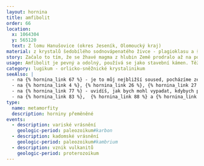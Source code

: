 ```yaml
---
layout: hornina
title: amfibolit
order: 66
location:
  x: 1064304
  y: 565120
  text: Z lomu Hanušovice (okres Jeseník, Olomoucký kraj)
material: z krystalů šedobílého sodnovápenatého živce - plagioklasu a šedočerného amfibolu, křemene a titanitu
story: Začalo to tím, že se žhavé magma z hlubin Země prodralo až na povrch. Nevíme přesně, kdy se to stalo - jisté je, že to muselo být dříve než v devonu. Vznikaly vulkány, z nichž při erupcích vytékala láva a vyletovaly sopečné bomby a prach. Magma bylo bazické - obsahovalo málo SiO2. Ztuhnutím lávy proto vznikaly bazaltoidní horniny (čediče a čedičům podobné). Ze sopečných bomb a popela vznikaly bazické tufy. Pozdějí nastalo kadomské vrásnění, které zatlačilo vyvřeliny hluboko pod povrch Země, kde je vysoká teplota a velký tlak. Hornina se novým podmínkám přizpůsobila - změnilo se její minerální složení a struktura - vzniknul amfibolit. Do blízkosti amfibolitu pronikla žhavá  tělesa hlubinných vyvřelin, která jeho složení také ovlivnila. Menší žíly magmatu pronikly přímo do amfibolitů. Jedna taková světlá žíla je vidět i na našem vzorku.
usage: Amfibolit je pevný a odolný, používá se jako stavební kámen. Těží se v lomu, drtí se na menší kousky, které se pak třídí podle velikosti. Přidává se do betonových a asfaltových směsí pro stavební účely. 
category: lugikum - orlicko-sněžnické krystalinikum
seeAlso: |
  - na {% hornina_link 67 %} - je to můj nejbližší soused, pocházíme ze stejného lomu a máme společnou historii; rozdíl mezi námi je v tom, že já jsem byl původně vyvřelinou a on sedimentem
  - na {% hornina_link 4 %}, {% hornina_link 26 %}, {% hornina_link 27 %}, {% hornina_link 57 %}, {% hornina_link 70 %} a {% hornina_link 96 %}  - uvidíš, jak jsem asi mohl vypadat, kdybych neprošel metamorfózou
  - na {% hornina_link 77 %} - uvidíš, jak bych mohl vypadat, kdybych prošel metamorfózou při nižší teplotě a tlaku - to bych se nestal amfibolitem, ale zelenou břidlicí
  - na {% hornina_link 83 %},  {% hornina_link 88 %} a {% hornina_link 95 %} - uvidíš, že amfibolity najdeš na různých místech a mohou vypadat i jinak než já
type:
  name: metamorfity
  description: horniny přeměněné
events:
  - description: variské vrásnění
    geologic-period: paleozoikum#karbon
  - description: kadomské vrásnění
    geologic-period: paleozoikum#kambrium
  - description: vznik vulkanitů
    geologic-period: proterozoikum
---
```


